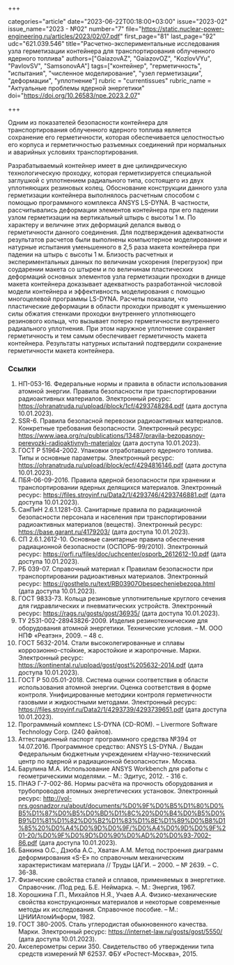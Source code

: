 +++

categories="article"
date="2023-06-22T00:18:00+03:00"
issue="2023-02"
issue_name="2023 - №02"
number="7"
file="https://static.nuclear-power-engineering.ru/articles/2023/02/07.pdf"
first_page="81"
last_page="92"
udc="621.039.546"
title="Расчетно-экспериментальные исследования узла герметизации контейнера для транспортирования облученного ядерного топлива"
authors=["GaiazovAZ", "GaiazovOZ", "KozlovVYu", "PavlovSV", "SamsonovAA"]
tags=["контейнер", "герметичность", "испытания", "численное моделирование", "узел герметизации", "деформации", "уплотнение"]
rubric = "currentissues"
rubric_name = "Актуальные проблемы ядерной энергетики"
doi="https://doi.org/10.26583/npe.2023.2.07"

+++

Одним из показателей безопасности контейнера для транспортирования облученного ядерного топлива является сохранение его герметичности, которая обеспечивается целостностью его корпуса и герметичностью разъемных соединений при нормальных и аварийных условиях транспортирования.

Разрабатываемый контейнер имеет в дне цилиндрическую технологическую проходку, которая герметизируется специальной заглушкой с уплотнением радиального типа, состоящего из двух уплотняющих резиновых колец. Обоснование конструкции данного узла герметизации контейнера выполнялось расчетным способом с помощью программного комплекса ANSYS LS-DYNA. В частности, рассчитывались деформации элементов контейнера при его падении узлом герметизации на вертикальный штырь с высоты 1 м. По характеру и величине этих деформаций делался вывод о герметичности данного соединения. Для подтверждения адекватности результатов расчетов были выполнены компьютерное моделирование и натурные испытания уменьшенного в 2,5 раза макета контейнера при падении на штырь с высоты 1 м. Близость расчетных и экспериментальных данных по величинам ускорения (перегрузок) при соударении макета со штырем и по величинам пластических деформаций основных элементов узла герметизации проходки в днище макета контейнера доказывает адекватность разработанной числовой модели контейнера и эффективность моделирования с помощью многоцелевой программы LS-DYNA. Расчеты показали, что пластические деформации в области проходки приводят к уменьшению силы обжатия стенками проходки внутреннего уплотняющего резинового кольца, что вызывает потерю герметичности внутреннего радиального уплотнения. При этом наружное уплотнение сохраняет герметичность и тем самым обеспечивает герметичность макета контейнера. Результаты натурных испытаний подтвердили сохранение герметичности макета контейнера.

### Ссылки

1. НП-053-16. Федеральные нормы и правила в области использования атомной энергии. Правила безопасности при транспортировании радиоактивных материалов. Электронный ресурс: https://ohranatruda.ru/upload/iblock/1cf/4293748284.pdf (дата доступа 10.01.2023).
2. SSR-6. Правила безопасной перевозки радиоактивных материалов. Конкретные требования безопасности. Электронный ресурс: https://www.iaea.org/ru/publications/13487/pravila-bezopasnoy-perevozki-radioaktivnyh-materialov (дата доступа 10.01.2023).
3. ГОСТ Р 51964-2002. Упаковки отработавшего ядерного топлива. Типы и основные параметры. Электронный ресурс: https://ohranatruda.ru/upload/iblock/ecf/4294816146.pdf (дата доступа 10.01.2023).
4. ПБЯ-06-09-2016. Правила ядерной безопасности при хранении и транспортировании ядерных делящихся материалов. Электронный ресурс: https://files.stroyinf.ru/Data2/1/4293746/4293746881.pdf (дата доступа 10.01.2023).
5. СанПиН 2.6.1.1281-03. Санитарные правила по радиационной безопасности персонала и населения при транспортировании радиоактивных материалов (веществ). Электронный ресурс: https://base.garant.ru/4179203/ (дата доступа 10.01.2023).
6. СП 2.6.1.2612-10. Основные санитарные правила обеспечения радиационной безопасности (ОСПОРБ-99/2010). Электронный ресурс: https://orfi.ru/files/doc/uchcenter/osporb_2612612-10.pdf (дата доступа 10.01.2023).
7. РБ 039-07. Справочный материал к Правилам безопасности при транспортировании радиоактивных материалов. Электронный ресурс: https://gosthelp.ru/text/RB03907Obespecheniebezopa.html (дата доступа 10.01.2023).
8. ГОСТ 9833-73. Кольца резиновые уплотнительные круглого сечения для гидравлических и пневматических устройств. Электронный ресурс: https://rags.ru/gosts/gost/36935/ (дата доступа 10.01.2023).
9. ТУ 2531-002-28943826-2009. Изделия резинотехнические для оборудования атомной энергетики. Технические условия. – М. ООО НПФ «Реатэн», 2009. – 48 с.
10. ГОСТ 5632-2014. Стали высоколегированные и сплавы коррозионно-стойкие, жаростойкие и жаропрочные. Марки. Электронный ресурс: https://kontinental.ru/upload/gost/gost%205632-2014.pdf (дата доступа 10.01.2023).
11. ГОСТ Р 50.05.01-2018. Система оценки соответствия в области использования атомной энергии. Оценка соответствия в форме контроля. Унифицированные методики контроля герметичности газовыми и жидкостными методами. Электронный ресурс: https://files.stroyinf.ru/Data2/1/4293739/4293739651.pdf (дата доступа 10.01.2023).
12. Программный комплекс LS-DYNA (CD-ROM). – Livermore Software Technology Corp. (240 файлов).
13. Аттестационный паспорт программного средства №394 от 14.07.2016. Программное средство: ANSYS LS-DYNA. / Выдан Федеральным бюджетным учреждением «Научно-технический центр по ядерной и радиационной безопасности». Москва.
14. Барулина М.А. Использование ANSYS Workbench для работы с геометрическими моделями. – М.: Эдитус, 2012. - 316 с.
15. ПНАЭ Г-7-002-86. Нормы расчёта на прочность оборудования и трубопроводов атомных энергетических установок. Электронный ресурс: http://vol-nrs.gosnadzor.ru/about/documents/%D0%9F%D0%B5%D1%80%D0%B5%D1%87%D0%B5%D0%BD%D1%8C%20%D0%B4%D0%B5%D0%B9%D1%81%D1%82%D0%B2%D1%83%D1%8E%D1%89%D0%B8%D1%85%20%D0%A4%D0%9D%D0%9F/%D0%A4%D0%9D%D0%9F%201-20/%D0%9F%D0%9D%D0%90%D0%AD%20%D0%93-7002-86.pdf (дата доступа 10.01.2023).
16. Банкина О.С., Дзюба A.C., Хватан A.M. Метод построения диаграмм деформирования «S-E» по справочным механическим характеристикам материала // Труды ЦАГИ. – 2000. – № 2639. – С. 36-38.
17. Физические свойства сталей и сплавов, применяемых в энергетике. Справочник. /Под ред. Б.Е. Неймарка. –. М.: Энергия, 1967.
18. Хорошкина Г.П., Михайлов Н.Я., Учаев А.А. Физико-механические свойства конструкционных материалов и некоторые современные методы их исследования. Справочное пособие. – М.: ЦНИИАтомИнформ, 1982.
19. ГОСТ 380-2005. Сталь углеродистая обыкновенного качества. Марки. Электронный ресурс: https://internet-law.ru/gosts/gost/5550/ (дата доступа 10.01.2023).
20. Акселерометры серии 350. Свидетельство об утверждении типа средств измерений № 62537. ФБУ «Ростест-Москва», 2015.